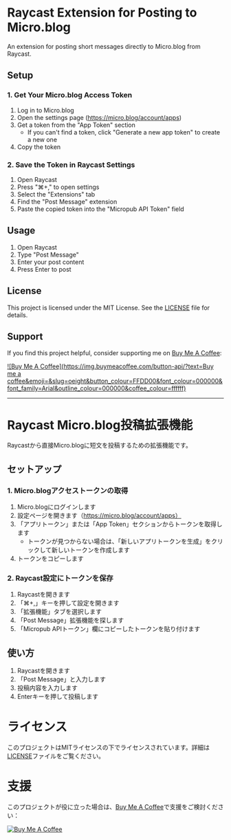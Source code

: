 # Raycast Extension for Posting to Micro.blog

An extension for posting short messages directly to Micro.blog from Raycast.

## Setup

### 1. Get Your Micro.blog Access Token

1. Log in to Micro.blog
2. Open the settings page (https://micro.blog/account/apps)
3. Get a token from the "App Token" section
   * If you can't find a token, click "Generate a new app token" to create a new one
4. Copy the token

### 2. Save the Token in Raycast Settings

1. Open Raycast
2. Press "⌘+," to open settings
3. Select the "Extensions" tab
4. Find the "Post Message" extension
5. Paste the copied token into the "Micropub API Token" field

## Usage

1. Open Raycast
2. Type "Post Message"
3. Enter your post content
4. Press Enter to post

## License

This project is licensed under the MIT License. See the [LICENSE](./LICENSE) file for details.

## Support

If you find this project helpful, consider supporting me on [Buy Me A Coffee](https://buymeacoffee.com/oeight):

[![Buy Me A Coffee](https://img.buymeacoffee.com/button-api/?text=Buy me a coffee&emoji=&slug=oeight&button_colour=FFDD00&font_colour=000000&font_family=Arial&outline_colour=000000&coffee_colour=ffffff)](https://buymeacoffee.com/oeight)

---

# Raycast Micro.blog投稿拡張機能

Raycastから直接Micro.blogに短文を投稿するための拡張機能です。

## セットアップ

### 1. Micro.blogアクセストークンの取得

1. Micro.blogにログインします
2. 設定ページを開きます（https://micro.blog/account/apps）
3. 「アプリトークン」または「App Token」セクションからトークンを取得します
   * トークンが見つからない場合は、「新しいアプリトークンを生成」をクリックして新しいトークンを作成します
4. トークンをコピーします

### 2. Raycast設定にトークンを保存

1. Raycastを開きます
2. 「⌘+,」キーを押して設定を開きます
3. 「拡張機能」タブを選択します
4. 「Post Message」拡張機能を探します
5. 「Micropub APIトークン」欄にコピーしたトークンを貼り付けます

## 使い方

1. Raycastを開きます
2. 「Post Message」と入力します
3. 投稿内容を入力します
4. Enterキーを押して投稿します

# ライセンス

このプロジェクトはMITライセンスの下でライセンスされています。詳細は[LICENSE](./LICENSE)ファイルをご覧ください。

# 支援

このプロジェクトが役に立った場合は、[Buy Me A Coffee](https://buymeacoffee.com/oeight)で支援をご検討ください：

[![Buy Me A Coffee](https://img.buymeacoffee.com/button-api/?text=コーヒーをおごる&emoji=&slug=oeight&button_colour=FFDD00&font_colour=000000&font_family=Arial&outline_colour=000000&coffee_colour=ffffff)](https://buymeacoffee.com/oeight)

